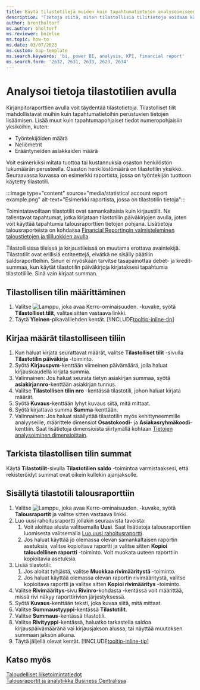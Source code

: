 ```yaml
---
title: Käytä tilastotilejä muiden kuin tapahtumatietojen analysoimiseen
description: 'Tietoja siitä, miten tilastollisia tilitietoja voidaan käyttää analyysien toisena tietolähteenä.'
author: brentholtorf
ms.author: bholtorf
ms.reviewer: bnielse
ms.topic: how-to
ms.date: 03/07/2023
ms.custom: bap-template
ms.search.keywords: 'bi, power BI, analysis, KPI, financial report'
ms.search.form: '2632, 2631, 2633, 2623, 2634'
---
```

# <a name="analyze-data-with-statistical-accounts"></a><a name="analyze-data-with-statistical-accounts"></a>Analysoi tietoja tilastotilien avulla

Kirjanpitoraporttien avulla voit täydentää tilastotietoja. Tilastolliset tilit mahdollistavat muihin kuin tapahtumatietoihin perustuvien tietojen lisäämisen. Lisää muut kuin tapahtumapohjaiset tiedot numeropohjaisiin yksiköihin, kuten:

* Työntekijöiden määrä
* Neliömetrit
* Erääntyneiden asiakkaiden määrä

Voit esimerkiksi mitata tuottoa tai kustannuksia osaston henkilöstön lukumäärän perusteella. Osaston henkilöstömäärä on tilastotilin yksikkö. Seuraavassa kuvassa on esimerkki raportista, jossa on työntekijän tuottoon käytetty tilastotili.

:::image type="content" source="media/statistical account report example.png" alt-text="Esimerkki raportista, jossa on tilastotilin tietoja":::

Toimintatavoiltaan tilastotilit ovat samankaltaisia kuin kirjaustilit. Ne tallentavat tapahtumat, jotka kirjataan tilastotilin päiväkirjojen avulla, joten voit käyttää tapahtumia talousraporttien tietojen pohjana. Lisätietoja talousraporteista on kohdassa [Financial Reportingin valmisteleminen taloustietojen ja tililuokkien avulla](bi-how-work-account-schedule.md). 

Tilastollisissa tileissä ja kirjaustileissä on muutama erottava avaintekijä. Tilastotilit ovat erillisiä entiteettejä, eivätkä ne sisälly päätilin saldoraportteihin. Sinun ei myöskään tarvitse tasapainottaa debet- ja kredit-summaa, kun käytät tilastotilin päiväkirjoja kirjataksesi tapahtumia tilastotilille. Sinä vain kirjaat summan.

## <a name="set-up-a-statistical-account"></a><a name="set-up-a-statistical-account"></a>Tilastollisen tilin määrittäminen

1. Valitse ![Lamppu, joka avaa Kerro-ominaisuuden.](media/ui-search/search_small.png "Kerro, mitä haluat tehdä") -kuvake, syötä **Tilastolliset tilit**, valitse sitten vastaava linkki.
1. Täytä  **Yleinen**-pikavälilehden kentät. [!INCLUDE[tooltip-inline-tip](includes/tooltip-inline-tip_md.md)]

## <a name="post-amounts-to-a-statistical-account"></a><a name="post-amounts-to-a-statistical-account"></a>Kirjaa määrät tilastolliseen tiliin

1. Kun haluat kirjata seurattavat määrät, valitse **Tilastolliset tilit** -sivulla **Tilastotilin päiväkirja** -toiminto.
1. Syötä **Kirjauspvm**-kenttään viimeinen päivämäärä, jolla haluat kirjauskaudella kirjata summia.
1. Valinnainen: Jos haluat seurata tietyn asiakirjan summaa, syötä **asiakirjannro**-kenttään asiakirjan tunnus.
1. Valitse **Tilastollisen tilin nro** -kentässä tilastotili, johon haluat kirjata määrät.
1. Syötä **Kuvaus**-kenttään lyhyt kuvaus siitä, mitä mittaat.  
1. Syötä kirjattava summa **Summa**-kenttään. 
1. Valinnainen: Jos haluat sisällyttää tilastotilin myös kehittyneemmille analyyseille, määrittele dimensiot **Osastokoodi**- ja **Asiakasryhmäkoodi**-kenttiin. Saat lisätietoja dimensioista siirtymällä kohtaan [Tietojen analysoiminen dimensioittain](bi-how-analyze-data-dimension.md).

## <a name="verify-statistical-account-amounts"></a><a name="verify-statistical-account-amounts"></a>Tarkista tilastollisen tilin summat

Käytä **Tilastotilit**-sivulla **Tilastotilien saldo** -toimintoa varmistaaksesi, että rekisteröidyt summat ovat oikein kullekin ajanjaksolle.  

## <a name="include-the-statistical-account-in-a-financial-report"></a><a name="include-the-statistical-account-in-a-financial-report"></a>Sisällytä tilastotili talousraporttiin

1. Valitse ![Lamppu, joka avaa Kerro-ominaisuuden.](media/ui-search/search_small.png "Kerro, mitä haluat tehdä") -kuvake, syötä **Talousraportit** ja valitse sitten vastaava linkki.
1. Luo uusi rahoitusraportti jollakin seuraavista tavoista:
    1. Voit aloittaa alusta valitsemalla **Uusi**. Saat lisätietoja talousraporttien luomisesta valitsemalla [Luo uusi rahoitusraportti](bi-how-work-account-schedule.md#create-a-new-financial-report).
    1. Jos haluat käyttää jo olemassa olevan samankaltaisen raportin asetuksia, valitse kopioitava raportti ja valitse sitten **Kopioi taloudellinen raportti** -toiminto. Voit muokata uuteen raporttiin kopioitavia asetuksia.
1. Lisää tilastotili:
    1. Jos aloitat tyhjästä, valitse **Muokkaa rivimääritystä** -toiminto.
    1. Jos haluat käyttää olemassa olevan raportin rivimääritystä, valitse kopioitava raportti ja valitse sitten **Kopioi rivimääritys** -toiminto.
1. Valitse **Rivimääritys**-sivu **Rivinro**-kohdasta -kentässä voit määrittää, missä rivi näkyy raporttirivien järjestyksessä.
1. Syötä **Kuvaus**-kenttään teksti, joka kuvaa siitä, mitä mittaat.
1. Valitse **Summaustyyppi**-kentässä **Tilastotilit**.
1. Valitse **Summaus**-kentässä tilastotili.
1. Valitse **Rivityyppi**-kentässä, haluatko tarkastella saldoa kirjauspäivämääränä vai kirjausjakson alussa, tai näyttää muutoksen summaan jakson aikana.
1. Täytä jäljellä olevat kentät. [!INCLUDE[tooltip-inline-tip](includes/tooltip-inline-tip_md.md)]

## <a name="see-also"></a><a name="see-also"></a>Katso myös

[Taloudelliset liiketoimintatiedot](bi.md)  
[Talousraportit ja analytiikka Business Centralissa](finance-reports.md)
